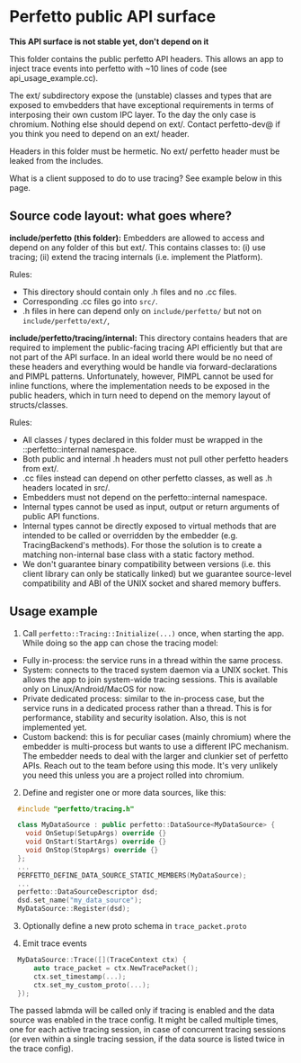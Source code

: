 # Perfetto public API surface

**This API surface is not stable yet, don't depend on it**

This folder contains the public perfetto API headers. This allows an app to
inject trace events into perfetto with ~10 lines of code (see
api_usage_example.cc).

The ext/ subdirectory expose the (unstable) classes and types that are
exposed to emvbedders that have exceptional requirements in terms of interposing
their own custom IPC layer. To the day the only case is chromium. Nothing else
should depend on ext/. Contact perfetto-dev@ if you think you need to 
depend on an ext/ header.

Headers in this folder must be hermetic. No ext/ perfetto header must be
leaked from the includes.

What is a client supposed to do to use tracing? See example below in this page.


Source code layout: what goes where?
------------------------------------

**include/perfetto (this folder):**
Embedders are allowed to access and depend on any folder of this but ext/.
This contains classes to: (i) use tracing; (ii) extend the tracing internals
(i.e. implement the Platform).

Rules:
- This directory should contain only .h files and no .cc files.
- Corresponding .cc files go into `src/`.
- .h files in here can depend only on `include/perfetto/` but not on 
  `include/perfetto/ext/`,

**include/perfetto/tracing/internal:**
This directory contains headers that are required to implement the public-facing
tracing API efficiently but that are not part of the API surface.
In an ideal world there would be no need of these headers and everything would
be handle via forward-declarations and PIMPL patterns. Unfortunately, however,
PIMPL cannot be used for inline functions, where the implementation needs to be
exposed in the public headers, which in turn need to depend on the memory layout
of structs/classes.

Rules:
- All classes / types declared in this folder must be wrapped in the
  ::perfetto::internal namespace.
- Both public and internal .h headers must not pull other perfetto headers
  from ext/.
- .cc files instead can depend on other perfetto classes, as well as .h headers
  located in src/.
- Embedders must not depend on the perfetto::internal namespace.
- Internal types cannot be used as input, output or return arguments of public
  API functions.
- Internal types cannot be directly exposed to virtual methods that are
  intended to be called or overridden by the embedder (e.g. TracingBackend's
  methods). For those the solution is to create a matching non-internal base
  class with a static factory method.
- We don't guarantee binary compatibility between versions (i.e. this client
  library can only be statically linked) but we guarantee source-level
  compatibility and ABI of the UNIX socket and shared memory buffers.


Usage example
-------------
1. Call `perfetto::Tracing::Initialize(...)` once, when starting the app.
  While doing so the app can chose the tracing model:
  - Fully in-process: the service runs in a thread within the same process.
  - System: connects to the traced system daemon via a UNIX socket. This allows
    the app to join system-wide tracing sessions. This is available only on
    Linux/Android/MacOS for now.
  - Private dedicated process: similar to the in-process case, but the service
    runs in a dedicated process rather than a thread. This is for performance,
    stability and security isolation. Also, this is not implemented yet.
  - Custom backend: this is for peculiar cases (mainly chromium) where the
    embedder is multi-process but wants to use a different IPC mechanism. The
    embedder needs to deal with the larger and clunkier set of perfetto APIs.
    Reach out to the team before using this mode. It's very unlikely you need
    this unless you are a project rolled into chromium.

2. Define and register one or more data sources, like this:
```cpp
  #include "perfetto/tracing.h"

  class MyDataSource : public perfetto::DataSource<MyDataSource> {
    void OnSetup(SetupArgs) override {}
    void OnStart(StartArgs) override {}
    void OnStop(StopArgs) override {}
  };
  ...
  PERFETTO_DEFINE_DATA_SOURCE_STATIC_MEMBERS(MyDataSource);
  ...
  perfetto::DataSourceDescriptor dsd;
  dsd.set_name("my_data_source");
  MyDataSource::Register(dsd);
```

3. Optionally define a new proto schema in `trace_packet.proto`

4. Emit trace events
```cpp
  MyDataSource::Trace([](TraceContext ctx) {
      auto trace_packet = ctx.NewTracePacket();
      ctx.set_timestamp(...);
      ctx.set_my_custom_proto(...);
  });
```

The passed labmda will be called only if tracing is enabled and the data source
was enabled in the trace config. It might be called multiple times, one for each
active tracing session, in case of concurrent tracing sessions (or even within a
single tracing session, if the data source is listed twice in the trace config).
